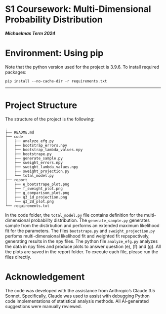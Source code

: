 S1 Coursework: Multi-Dimensional Probability Distribution
=========================================================

***Michaelmas Term 2024***

# Environment: Using pip
Note that the python version used for the project is 3.9.6. 
To install required packages:
```
pip install --no-cache-dir -r requirements.txt
```

---

# Project Structure 
The structure of the project is the following: 
```
.
├── README.md
├── code
│   ├── analyze_efg.py
│   ├── bootstrap_errors.npy
│   ├── bootstrap_lambda_values.npy
│   ├── bootstrape.py
│   ├── generate_sample.py
│   ├── sweight_errors.npy
│   ├── sweight_lambda_values.npy
│   ├── sweight_projection.py
│   └── total_model.py
├── report
│   ├── e_bootstrape_plot.png
│   ├── f_sweight_plot.png
│   ├── g_comparison_plot.png
│   ├── q3_1d_projection.png
│   └── q3_2d_plot.png
└── requirements.txt

```
In the code folder, the ```total_model.py``` file contains definition for the multi-dimensional probability distribution. The ```generate_sample.py``` generates sample from the distirbution and performs an extended maximum likelihood fit for the parameters. The files ```bootstrape.py``` and ```sweight_projection.py``` perfoms multi-dimensional likelihood fit and weighted fit repspectively, generating results in the npy files. The python file ```analyze_efg.py``` analyzes the data in npy files and produce plots to answer question (e), (f) and (g). 
All the plots are saved in the report folder. 
To execute each file, please run the files directly. 

# Acknowledgement
The code was developed with the assistance from Anthropic’s Claude 3.5 Sonnet. Specifically, Claude was used to assist with debugging Python code implementations of statistical analysis methods. All AI-generated suggestions were manually reviewed.